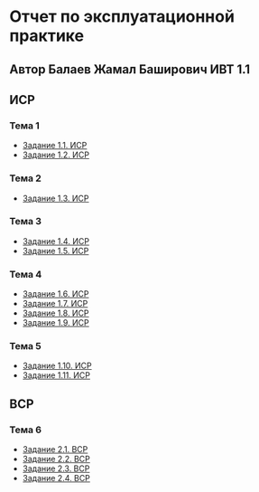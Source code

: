 # Отчет по эксплуатационной практике
## **Автор** Балаев Жамал Баширович ИВТ 1.1
## **ИСР**

### **Тема 1**
* [Задание 1.1. ИСР]()
* [Задание 1.2. ИСР]()
### **Тема 2**
* [Задание 1.3. ИСР]()
### **Тема 3**
* [Задание 1.4. ИСР]()
* [Задание 1.5. ИСР]()
### **Тема 4**
* [Задание 1.6. ИСР]()
* [Задание 1.7. ИСР]()
* [Задание 1.8. ИСР]()
* [Задание 1.9. ИСР]()
### **Тема 5**
* [Задание 1.10. ИСР]()
* [Задание 1.11. ИСР]()
## **ВСР**
### **Тема 6**
* [Задание 2.1. ВСР]()
* [Задание 2.2. ВСР]()
* [Задание 2.3. ВСР]()
* [Задание 2.4. ВСР]()
